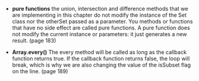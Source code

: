 - **pure functions**
  the union, intersection and difference methods that we are implementing in this chapter do not modify the instance
  of the Set class nor the otherSet passed as a parameter. You methods or functions that have no side effect are called
  pure functions. A pure function does not modify the current instance or parameters:
  it just generates a new result. (page 183)

- **Array.every()**
  The every method will be called as long as the callback function returns true.
  If the callback function returns false, the loop will break, which is why
  we are also changing the value of the isSubset flag on the line. (page 189)
